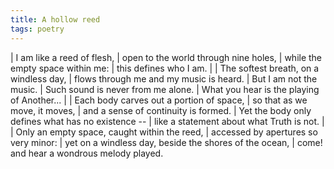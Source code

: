 ```yaml
---
title: A hollow reed
tags: poetry
---
```


| I am like a reed of flesh,
| open to the world through nine holes,
| while the empty space within me:
| this defines who I am.
|
| The softest breath, on a windless day,
| flows through me and my music is heard.
| But I am not the music.
| Such sound is never from me alone.
| What you hear is the playing of Another...
|
| Each body carves out a portion of space,
| so that as we move, it moves,
| and a sense of continuity is formed.
| Yet the body only defines what has no existence --
| like a statement about what Truth is not.
|
| Only an empty space, caught within the reed,
| accessed by apertures so very minor:
| yet on a windless day, beside the shores of the ocean,
| come! and hear a wondrous melody played.
